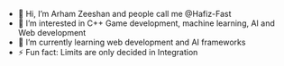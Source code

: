 - 👋 Hi, I’m Arham Zeeshan and people call me @Hafiz-Fast
- 👀 I’m interested in C++ Game development, machine learning, AI and Web development
- 🌱 I’m currently learning web development and AI frameworks
- ⚡ Fun fact: Limits are only decided in Integration

<!---
Hafiz-Fast/Hafiz-Fast is a ✨ special ✨ repository because its `README.md` (this file) appears on your GitHub profile.
You can click the Preview link to take a look at your changes.
--->
